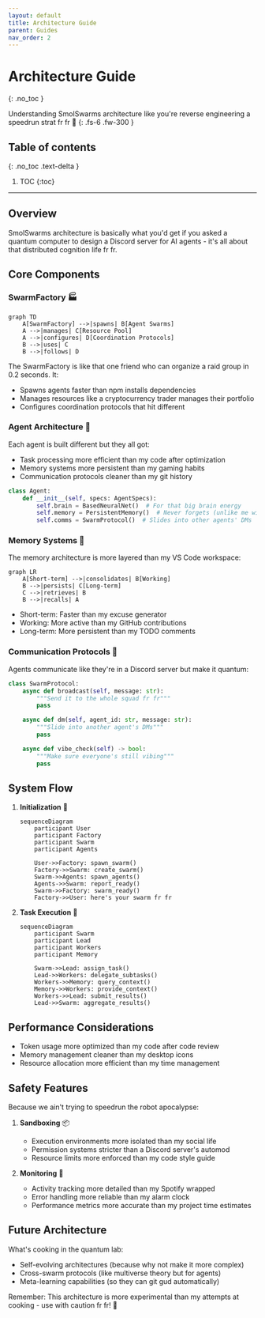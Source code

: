 ```yaml
---
layout: default
title: Architecture Guide
parent: Guides
nav_order: 2
---
```


# Architecture Guide
{: .no_toc }

Understanding SmolSwarms architecture like you're reverse engineering a speedrun strat fr fr 🧠
{: .fs-6 .fw-300 }

## Table of contents
{: .no_toc .text-delta }

1. TOC
{:toc}

---

## Overview

SmolSwarms architecture is basically what you'd get if you asked a quantum computer to design a Discord server for AI agents - it's all about that distributed cognition life fr fr.

## Core Components

### SwarmFactory 🏭

```mermaid
graph TD
    A[SwarmFactory] -->|spawns| B[Agent Swarms]
    A -->|manages| C[Resource Pool]
    A -->|configures| D[Coordination Protocols]
    B -->|uses| C
    B -->|follows| D
```

The SwarmFactory is like that one friend who can organize a raid group in 0.2 seconds. It:
- Spawns agents faster than npm installs dependencies
- Manages resources like a cryptocurrency trader manages their portfolio
- Configures coordination protocols that hit different

### Agent Architecture 🤖

Each agent is built different but they all got:
- Task processing more efficient than my code after optimization
- Memory systems more persistent than my gaming habits
- Communication protocols cleaner than my git history

```python
class Agent:
    def __init__(self, specs: AgentSpecs):
        self.brain = BasedNeuralNet()  # For that big brain energy
        self.memory = PersistentMemory()  # Never forgets (unlike me with semicolons)
        self.comms = SwarmProtocol()  # Slides into other agents' DMs
```

### Memory Systems 🧠

The memory architecture is more layered than my VS Code workspace:

```mermaid
graph LR
    A[Short-term] -->|consolidates| B[Working]
    B -->|persists| C[Long-term]
    C -->|retrieves| B
    B -->|recalls| A
```

- Short-term: Faster than my excuse generator
- Working: More active than my GitHub contributions
- Long-term: More persistent than my TODO comments

### Communication Protocols 📡

Agents communicate like they're in a Discord server but make it quantum:

```python
class SwarmProtocol:
    async def broadcast(self, message: str):
        """Send it to the whole squad fr fr"""
        pass

    async def dm(self, agent_id: str, message: str):
        """Slide into another agent's DMs"""
        pass

    async def vibe_check(self) -> bool:
        """Make sure everyone's still vibing"""
        pass
```

## System Flow

1. **Initialization** 🚀
   ```mermaid
   sequenceDiagram
       participant User
       participant Factory
       participant Swarm
       participant Agents

       User->>Factory: spawn_swarm()
       Factory->>Swarm: create_swarm()
       Swarm->>Agents: spawn_agents()
       Agents->>Swarm: report_ready()
       Swarm->>Factory: swarm_ready()
       Factory->>User: here's your swarm fr fr
   ```

2. **Task Execution** 💫
   ```mermaid
   sequenceDiagram
       participant Swarm
       participant Lead
       participant Workers
       participant Memory

       Swarm->>Lead: assign_task()
       Lead->>Workers: delegate_subtasks()
       Workers->>Memory: query_context()
       Memory->>Workers: provide_context()
       Workers->>Lead: submit_results()
       Lead->>Swarm: aggregate_results()
   ```

## Performance Considerations

- Token usage more optimized than my code after code review
- Memory management cleaner than my desktop icons
- Resource allocation more efficient than my time management

## Safety Features

Because we ain't trying to speedrun the robot apocalypse:

1. **Sandboxing** 📦
   - Execution environments more isolated than my social life
   - Permission systems stricter than a Discord server's automod
   - Resource limits more enforced than my code style guide

2. **Monitoring** 👀
   - Activity tracking more detailed than my Spotify wrapped
   - Error handling more reliable than my alarm clock
   - Performance metrics more accurate than my project time estimates

## Future Architecture

What's cooking in the quantum lab:

- Self-evolving architectures (because why not make it more complex)
- Cross-swarm protocols (like multiverse theory but for agents)
- Meta-learning capabilities (so they can git gud automatically)

Remember: This architecture is more experimental than my attempts at cooking - use with caution fr fr! 🧪
